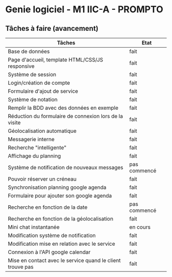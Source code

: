 Genie logiciel - M1 IIC-A - PROMPTO
===================================

Tâches à faire (avancement)
---------------------------

|Tâches                                                       | Etat          |
|-------------------------------------------------------------|---------------|
|Base de données                                              | fait          |
|Page d'accueil, template HTML/CSS/JS responsive              | fait          |
|Système de session                                           | fait          |
|Login/création de compte                                     | fait          |
|Formulaire d'ajout de service                                | fait          |
|Système de notation                                          | fait          |
|Remplir la BDD avec des données en exemple                   | fait          |
|Réduction du formulaire de connexion lors de la visite       | fait          |
|Géolocalisation automatique                                  | fait          |
|Messagerie interne                                           | fait          |
|Recherche "intelligente"                                     | fait          |
|Affichage du planning                                        | fait          |
|Système de notification de nouveaux messages                 | pas commencé  |
|Pouvoir réserver un créneau                                  | fait          |
|Synchronisation planning google agenda                       | fait          |
|Formulaire pour ajouter son google agenda                    | fait          |
|Recherche en fonction de la date                             | pas commencé  |
|Recherche en fonction de la géolocalisation                  | fait          |
|Mini chat instantanée                                        | en cours      |
|Modification système de notification                         | fait          |
|Modification mise en relation avec le service                | fait          |
|Connexion à l'API google calendar                            | fait          |
|Mise en contact avec le service quand le client trouve pas   | fait          |